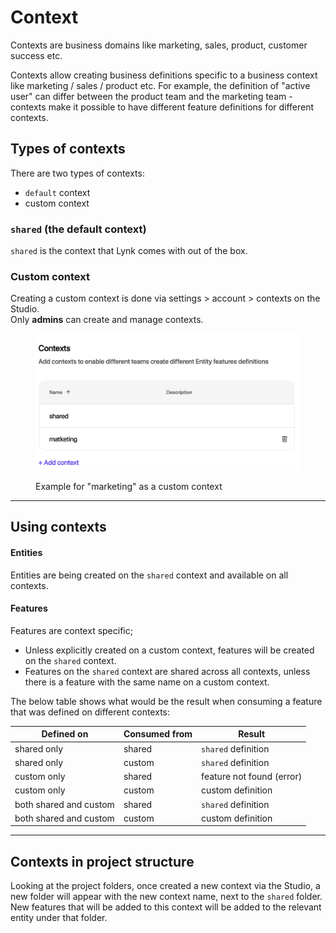 # Context

Contexts are business domains like marketing, sales, product, customer success etc.

Contexts allow creating business definitions specific to a business context like marketing / sales / product etc. For example, the definition of "active user" can differ between the product team and the marketing team - contexts make it possible to have different feature definitions for different contexts.

## Types of contexts

There are two types of contexts:

* `default` context
* custom context

### `shared` (the default context)

`shared` is the context that Lynk comes with out of the box.

### Custom context

Creating a custom context is done via settings > account > contexts on the Studio.\
Only **admins** can create and manage contexts.

<figure><img src="../../.gitbook/assets/image (1) (1) (1) (1) (1).png" alt=""><figcaption><p>Example for "marketing" as a custom context</p></figcaption></figure>

***

## Using contexts

#### Entities

Entities are being created on the `shared` context and available on all contexts.

#### Features

Features are context specific;

* Unless explicitly created on a custom context, features will be created on the `shared` context.
* Features on the `shared` context are shared across all contexts, unless there is a feature with the same name on a custom context.

The below table shows what would be the result when consuming a feature that was defined on different contexts:

| Defined on             | Consumed from | Result                    |
| ---------------------- | ------------- | ------------------------- |
| shared only            | shared        | `shared` definition       |
| shared only            | custom        | `shared` definition       |
| custom only            | shared        | feature not found (error) |
| custom only            | custom        | custom definition         |
| both shared and custom | shared        | `shared` definition       |
| both shared and custom | custom        | custom definition         |

***

## Contexts in project structure

Looking at the project folders, once created a new context via the Studio, a new folder will appear with the new context name, next to the `shared` folder. New features that will be added to this context will be added to the relevant entity under that folder.&#x20;
